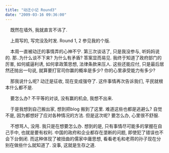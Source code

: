 ```yaml
---
title: "动迁小记 Round3"
date: "2009-03-16 09:36:00"
---
```


    既然在墙外, 我就直言不讳了.

    上周写的, 写完没及时发. Round 1, 2 参见我的个版.

    本周一直被动迁的事情弄的心神不宁. 第三次谈话了, 只是我没参与, 听妈妈说的. 那..为什么谈不下来? 为什么有矛盾? 答案显而易见. 我终于知道了政府部门的厉害, 如何威逼利诱, 如何拿政策思想, 法律条款来压人. 这些还能应付, 只是最后居然还抛出一句说, 就算要打官司你赢的概率是多少? 你的心里承受能力有多少?

    那我说什么呢? 动迁是征收, 现在变成强夺了. 这件事情再次告诉我们, 平民就根本什么都不是.

    要怎么办? 不平等的对谈, 没有赢的机会, 我想不出来.

    于是我想到自己搬出家, 想到把blog 搬到了这里. 难道这些也都是逃避么? 自觉不是, 因为都想好了应对各种情况的方法. 但是这次呢? 要怎么办, 心里很不舒服.

    不想骂人, 没用. 我只是在想要怎么办. 想到的是, 只有事情尽可能多的掌握在自己手中, 也就是要有权利. 中国的政府和企业都存在垄断的问题, 即使犯了错误也不会下台倒闭. 而这种体现了被扭曲的儒家中庸思想, 看看老毛和老蒋的孙子现在分别在做些什么就知道了. 没事, 这就是生存之道.
